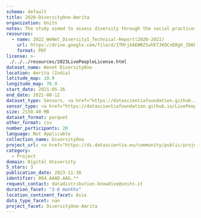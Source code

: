 ```yaml
---
schema: default
title: 2020-DiversityOne-Amrita
organization: Unitn
notes: The study aimed to assess diversity through the social practices and daily behaviors of university students from eight different countries. The research was carried out in two phases. Initially, a large sample of students from Denmark, Italy, Mongolia, Paraguay, the United Kingdom, China, Mexico, and India, completed a survey on their social practices, as well as their socio-demographic, cultural, and psychological elements. In the second phase, a sub-sample of the respondents engaged in a four-week data collection by using an innovative smartphone application called iLog. This app collected data from thirty-four smartphone sensors around the clock, allowing for an in-depth investigation into the diversity and daily routines of university students across countries, both synchronically and diachronically.
resources:
  - name: 2022_WeNet_Diversity1_Technical-Report(2020-2021)
    url: https://drive.google.com/file/d/1TMrjkAEWRZ5xhETJKOCnERgh_Z06PO2E/view?usp=drive_link
    format: PDF
license: >-
 ./../../resources/2023LivePeopleLicense.html
dataset_name: Wenet DiversityOne
location: Amrita (India)
latitude_map: 10.9
longitude_map: 76.9
start_date: 2021-05-26
end_date: 2021-08-12
dataset_type: Sensors, <a href="https://datascientiafoundation.github.io/LivePeople/datasets/2020-DV1-Amrita-Diachronic-Interactions/"> Diachronic-Interactions</a>, <a href="https://datascientiafoundation.github.io/LivePeople/datasets/2020-DV1-Amrita-Synchronic-Interactions/"> Synchronic-Interactions</a>
sensor_type: <a href="https://datascientiafoundation.github.io/LivePeople/datasets/2020-DV1-Amrita-App-usage/"> App-usage</a>,  <a href="https://datascientiafoundation.github.io/LivePeople/datasets/2020-DV1-Amrita-Device-usage/"> Device-usage</a>, <a href="https://datascientiafoundation.github.io/LivePeople/datasets/2020-DV1-Amrita-Position/"> Position</a>,  <a href="https://datascientiafoundation.github.io/LivePeople/datasets/2020-DV1-Amrita-Connectivity/"> Connectivity</a>, <a href="https://datascientiafoundation.github.io/LivePeople/datasets/2020-DV1-Amrita-Motion/"> Motion</a>,  <a href="https://datascientiafoundation.github.io/LivePeople/datasets/2020-DV1-Amrita-Environment/"> Environment</a>, <a href="https://datascientiafoundation.github.io/LivePeople/datasets/2020-DV1-Amrita-Diachronic-Interactions/"> Diachronic-Interactions</a>, <a href="https://datascientiafoundation.github.io/LivePeople/datasets/2020-DV1-Amrita-Synchronic-Interactions/"> Synchronic-Interactions</a>
size: 2150.40 MB
dataset_format: parquet
other_format: csv
number_participants: 20
language: Not Applicable
collection_name: DiversityOne
project_url: <a href="https://ds.datascientia.eu/community/public/projects/2c45f74f-6538-4bb5-a67e-1e9c15d0307c">https://ds.datascientia.eu/community/public/projects/2c45f74f-6538-4bb5-a67e-1e9c15d0307c</a>
category: 
  - Project
domain: Digital University
5_stars: 3
publication_date: 2023-11-30
identifier: 004.AAAD.AAG.**
request_contact: datadistribution.knowdive@unitn.it
duration_facet: "2-6 months"
location_continent_facet: Asia
data_type_facet: nan
project_facet: DiversityOne-Amrita
---
```

